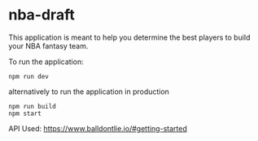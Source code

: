 # nba-draft


This application is meant to help you determine the best players to build your NBA fantasy team. 

To run the application:
```
npm run dev 

```

alternatively to run the application in production
```
npm run build
npm start
```


API Used: https://www.balldontlie.io/#getting-started
